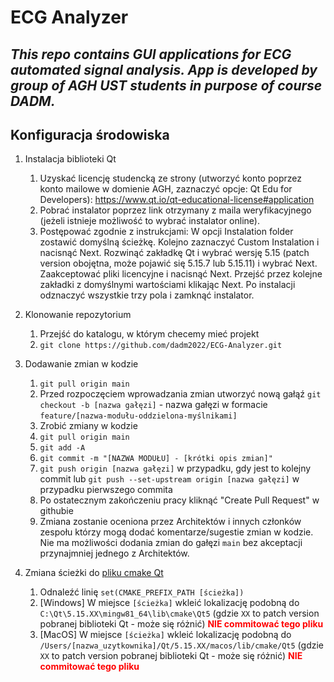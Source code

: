# ECG Analyzer
## _This repo contains GUI applications for ECG automated signal analysis. App is developed by group of AGH UST students in purpose of course DADM._

## Konfiguracja środowiska

1. Instalacja biblioteki Qt
   1. Uzyskać licencję studencką ze strony (utworzyć konto poprzez konto mailowe w domienie AGH, zaznaczyć 
      opcje: Qt Edu for Developers): https://www.qt.io/qt-educational-license#application
   2. Pobrać instalator poprzez link otrzymany z maila weryfikacyjnego (jeżeli istnieje możliwość to wybrać 
      instalator online).
   3. Postępować zgodnie z instrukcjami:
      W opcji Instalation folder zostawić domyślną ścieżkę. Kolejno zaznaczyć Custom Instalation i nacisnąć Next. 
      Rozwinąć zakładkę Qt i wybrać wersję 5.15 (patch version obojętna, może pojawić się 5.15.7 lub 5.15.11) 
      i wybrać Next. Zaakceptować pliki licencyjne i nacisnąć Next. Przejść przez kolejne zakładki z domyślnymi 
      wartościami klikając Next. Po instalacji odznaczyć wszystkie trzy pola i zamknąć instalator.

2. Klonowanie repozytorium
   1. Przejść do katalogu, w którym checemy mieć projekt
   2. `git clone https://github.com/dadm2022/ECG-Analyzer.git`

3. Dodawanie zmian w kodzie
   1. `git pull origin main`
   2. Przed rozpoczęciem wprowadzania zmian utworzyć nową gałąź
      `git checkout -b [nazwa gałęzi]` - nazwa gałęzi w formacie
      `feature/[nazwa-modułu-oddzielona-myślnikami]`
   3. Zrobić zmiany w kodzie
   4. `git pull origin main`
   5. `git add -A`
   6. `git commit -m "[NAZWA MODUŁU] - [krótki opis zmian]"`
   7. `git push origin [nazwa gałęzi]` w przypadku, gdy jest to kolejny
      commit lub `git push --set-upstream origin [nazwa gałęzi]` w przypadku
      pierwszego commita
   8. Po ostatecznym zakończeniu pracy kliknąć "Create Pull Request"
      w githubie
   9. Zmiana zostanie oceniona przez Architektów i innych członków zespołu
      którzy mogą dodać komentarze/sugestie zmian w kodzie. Nie ma możliwości
      dodania zmian do gałęzi `main` bez akceptacji przynajmniej jednego
      z Architektów.

4. Zmiana ścieżki do [pliku cmake Qt](./CMakeLists.txt)
   1. Odnaleźć linię `set(CMAKE_PREFIX_PATH [ścieżka])`
   2. [Windows] W miejsce `[ścieżka]` wkleić lokalizację podobną do `C:\Qt\5.15.XX\mingw81_64\lib\cmake\Qt5`
      (gdzie `XX` to patch version pobranej biblioteki Qt - może się różnić) <span style="color:red; font-weight:bold;">NIE commitować tego pliku</span>
   3. [MacOS] W miejsce `[ścieżka]` wkleić lokalizację podobną do `/Users/[nazwa_uzytkownika]/Qt/5.15.XX/macos/lib/cmake/Qt5`
      (gdzie `XX` to patch version pobranej biblioteki Qt - może się różnić) <span style="color:red; font-weight:bold;">NIE commitować tego pliku</span>
